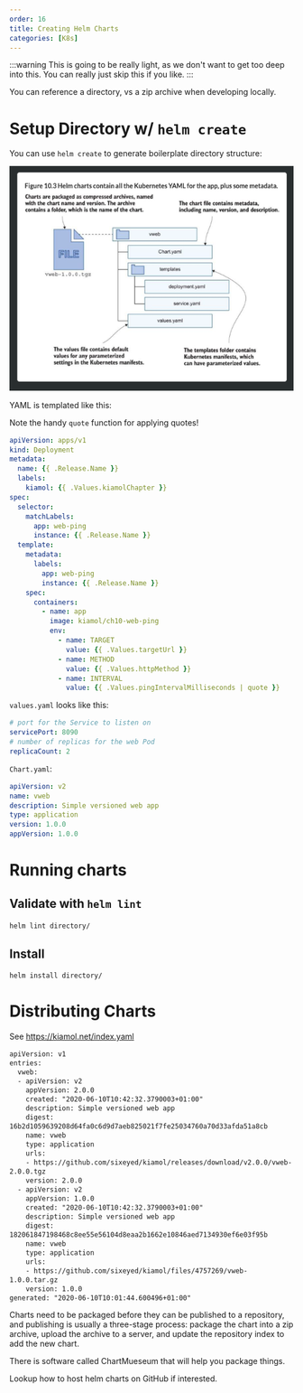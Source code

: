 ```yaml
---
order: 16
title: Creating Helm Charts
categories: [K8s]
---
```



:::warning
This is going to be really light, as we don't want to get too deep into this.  You can really just skip this if you like. 
:::

You can reference a directory, vs a zip archive when developing locally. 

# Setup Directory w/ `helm create`

You can use `helm create` to generate boilerplate directory structure:

![](20221213105720.png)

YAML is templated like this: 

Note the handy `quote` function for applying quotes!

```yaml
apiVersion: apps/v1
kind: Deployment
metadata:
  name: {{ .Release.Name }}
  labels:
    kiamol: {{ .Values.kiamolChapter }}
spec:
  selector:
    matchLabels:
      app: web-ping
      instance: {{ .Release.Name }}
  template:
    metadata:
      labels:
        app: web-ping
        instance: {{ .Release.Name }}
    spec:
      containers:
        - name: app
          image: kiamol/ch10-web-ping
          env:
            - name: TARGET
              value: {{ .Values.targetUrl }}
            - name: METHOD
              value: {{ .Values.httpMethod }}
            - name: INTERVAL
              value: {{ .Values.pingIntervalMilliseconds | quote }}
```

`values.yaml` looks like this:

```yaml
# port for the Service to listen on
servicePort: 8090
# number of replicas for the web Pod
replicaCount: 2
```

`Chart.yaml`:

```yaml
apiVersion: v2
name: vweb
description: Simple versioned web app
type: application
version: 1.0.0
appVersion: 1.0.0

```


# Running charts

## Validate with `helm lint`

`helm lint directory/`

## Install

```
helm install directory/
```

# Distributing Charts

See https://kiamol.net/index.yaml

```
apiVersion: v1
entries:
  vweb:
  - apiVersion: v2
    appVersion: 2.0.0
    created: "2020-06-10T10:42:32.3790003+01:00"
    description: Simple versioned web app
    digest: 16b2d1059639208d64fa0c6d9d7aeb825021f7fe25034760a70d33afda51a8cb
    name: vweb
    type: application
    urls:
    - https://github.com/sixeyed/kiamol/releases/download/v2.0.0/vweb-2.0.0.tgz
    version: 2.0.0
  - apiVersion: v2
    appVersion: 1.0.0
    created: "2020-06-10T10:42:32.3790003+01:00"
    description: Simple versioned web app
    digest: 182061847198468c8ee55e56104d8eaa2b1662e10846aed7134930ef6e03f95b
    name: vweb
    type: application
    urls:
    - https://github.com/sixeyed/kiamol/files/4757269/vweb-1.0.0.tar.gz
    version: 1.0.0
generated: "2020-06-10T10:01:44.600496+01:00"
```

Charts need to be packaged before they can be published to a repository, and publishing is usually a three-stage process: package the chart into a zip archive, upload the archive to a server, and update the repository index to add the new chart.

There is software called ChartMueseum that will help you package things.  

Lookup how to host helm charts on GitHub if interested.